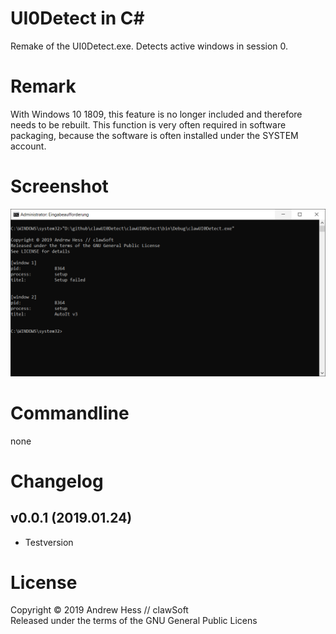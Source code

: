 # UI0Detect in C#
Remake of the UI0Detect.exe. Detects active windows in session 0.

# Remark

With Windows 10 1809, this feature is no longer included and therefore needs to be rebuilt.
This function is very often required in software packaging, because the software is often installed under the SYSTEM account.

# Screenshot

![screen](docs/images/screen.png?raw=true "clawmonui")

# Commandline

none

# Changelog

## v0.0.1 (2019.01.24)

- Testversion

# License
Copyright © 2019 Andrew Hess // clawSoft<br>
Released under the terms of the GNU General Public Licens
